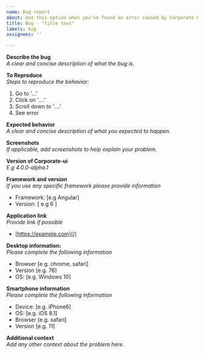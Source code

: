 ```yaml
---
name: Bug report
about: Use this option when you've found an error caused by Corporate UI.
title: Bug - "title text"
labels: bug
assignees: ''

---
```


**Describe the bug**  
_A clear and concise description of what the bug is._

**To Reproduce**   
_Steps to reproduce the behavior:_  
1. Go to '...'
2. Click on '....'
3. Scroll down to '....'
4. See error

**Expected behavior**  
_A clear and concise description of what you expected to happen._

**Screenshots**  
_If applicable, add screenshots to help explain your problem._

**Version of Corporate-ui**  
 _E.g 4.0.0-alpha.1_


**Framework and version**  
_If you use any specific framework please provide information_
- Framework: [e.g Angular]
- Version: [ e.g 6 ]

**Application link**  
_Provide link if possible_  
- [https://example.com](/)

**Desktop information:**  
_Please complete the following information_
 - Browser [e.g. chrome, safari]
 - Version [e.g. 76]
 - OS: [e.g. Windows 10]

**Smartphone information**  
_Please complete the following information_
 - Device: [e.g. iPhone6]
 - OS: [e.g. iOS 8.1]
 - Browser [e.g. safari]
 - Version [e.g. 11]

**Additional context**   
_Add any other context about the problem here._

